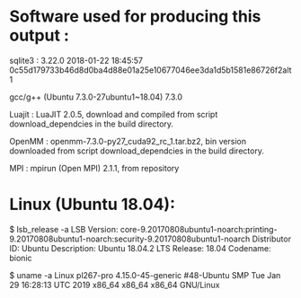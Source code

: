 # Software used for producing this output : 

sqlite3 : 3.22.0 2018-01-22 18:45:57 0c55d179733b46d8d0ba4d88e01a25e10677046ee3da1d5b1581e86726f2alt1

gcc/g++ (Ubuntu 7.3.0-27ubuntu1~18.04) 7.3.0

Luajit : LuaJIT 2.0.5, download and compiled from script download_dependcies in the build directory.

OpenMM : openmm-7.3.0-py27_cuda92_rc_1.tar.bz2, bin version downloaded from script download_dependcies in the build directory.

MPI : mpirun (Open MPI) 2.1.1, from repository

# Linux (Ubuntu 18.04): 

$ lsb_release -a
LSB Version:    core-9.20170808ubuntu1-noarch:printing-9.20170808ubuntu1-noarch:security-9.20170808ubuntu1-noarch
Distributor ID: Ubuntu
Description:    Ubuntu 18.04.2 LTS
Release:        18.04
Codename:       bionic

$ uname -a
Linux pl267-pro 4.15.0-45-generic #48-Ubuntu SMP Tue Jan 29 16:28:13 UTC 2019 x86_64 x86_64 x86_64 GNU/Linux
